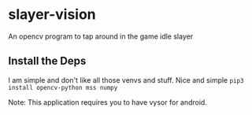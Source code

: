 # slayer-vision
An opencv program to tap around in the game idle slayer

## Install the Deps
I am simple and don't like all those venvs and stuff. Nice and simple `pip3 install opencv-python mss numpy`

Note: This application requires you to have vysor for android.
